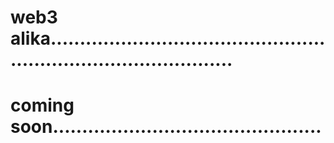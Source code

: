 # web3 alika.....................................................................................
# coming soon..............................................
